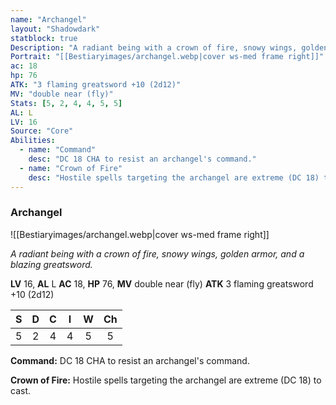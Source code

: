 ```yaml
---
name: "Archangel"
layout: "Shadowdark"
statblock: true
Description: "A radiant being with a crown of fire, snowy wings, golden armor, and a blazing greatsword."
Portrait: "[[Bestiaryimages/archangel.webp|cover ws-med frame right]]"
ac: 18
hp: 76
ATK: "3 flaming greatsword +10 (2d12)"
MV: "double near (fly)"
Stats: [5, 2, 4, 4, 5, 5]
AL: L
LV: 16
Source: "Core"
Abilities:
  - name: "Command"
    desc: "DC 18 CHA to resist an archangel's command."
  - name: "Crown of Fire"
    desc: "Hostile spells targeting the archangel are extreme (DC 18) to cast."
---
```


### Archangel

![[Bestiaryimages/archangel.webp|cover ws-med frame right]]

_A radiant being with a crown of fire, snowy wings, golden armor, and a blazing greatsword._

**LV** 16, **AL** L
**AC** 18, **HP** 76, **MV** double near (fly)
**ATK** 3 flaming greatsword +10 (2d12)

|  S  |  D  |  C  |  I  |  W  |  Ch  |
|:---:|:---:|:---:|:---:|:---:|:----:|
| 5 | 2 | 4 | 4 | 5 | 5 |

**Command:** DC 18 CHA to resist an archangel's command.

**Crown of Fire:** Hostile spells targeting the archangel are extreme (DC 18) to cast.


